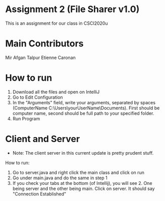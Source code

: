 # Assignment 2 (File Sharer v1.0)
This is an assignment for our class in CSCI2020u

# Main Contributors
Mir Afgan Talpur
Etienne Caronan

# How to run
1. Download all the files and open on IntelliJ
2. Go to Edit Configuration
3. In the "Arguments" field, write your arguments, separated by spaces (ComputerName C:\Users\yourUserName\Documents). First should be computer name, second should be full path to your specified folder.
4. Run Program

# Client and Server

* Note: The client server in this current update is pretty prudent stuff.

How to run:
1. Go to server.java and right click the main class and click on run
2. Go under main.java and do the same in step 1
3. If you check your tabs at the bottom (of Intellij), you will see 2. One being server and the other being main. 
Click on server. It should say "Connection Established"

